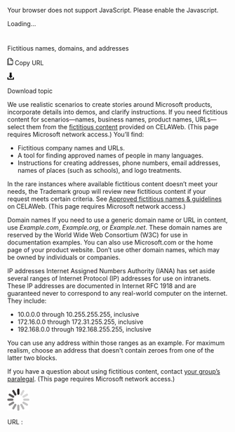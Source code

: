 ﻿Your browser does not support JavaScript. Please enable the Javascript.

Loading...

# 

Fictitious names, domains, and addresses

![Copy URL](media/fictitious-names-domains-addresses/Copy.png)
Copy URL

![Download](media/fictitious-names-domains-addresses/Download.png)

Download topic

We
use realistic scenarios to create stories around Microsoft
products, incorporate details into demos, and clarify instructions.
If you need fictitious content for scenarios—names, business
names, product names, URLs—select them from the [fictitious content](https://microsoft.sharepoint.com/sites/LCAWeb/Home/Copyrights-Trademarks-and-Patents/Trademarks/Fictitious-Names) provided on CELAWeb. (This page requires Microsoft network access.) You’ll find:

  - Fictitious company names and URLs.
  - A tool for finding approved names of people in many languages.
  - Instructions
    for creating addresses, phone numbers, email addresses, names of
    places (such as schools), and logo treatments.

In
the rare instances where available fictitious content doesn’t meet
your needs, the Trademark group will review new fictitious
content if your request meets certain criteria. See [Approved fictitious names & guidelines](https://microsoft.sharepoint.com/sites/LCAWeb/Home/Copyrights-Trademarks-and-Patents/Trademarks/Fictitious-Names) on CELAWeb. (This page requires Microsoft network access.)

Domain names If you need to use a generic domain name or URL in content, use *Example.com*, *Example.org*, or *Example.net*.
These domain names are reserved by the World Wide Web Consortium
(W3C) for use in documentation examples. You can also use
Microsoft.com or the home page of your product website. Don’t use
other domain names, which may be owned by individuals or companies.

IP addresses Internet
Assigned Numbers Authority (IANA) has set aside several ranges of
Internet Protocol (IP) addresses for use on intranets. These IP
addresses are documented in Internet RFC 1918 and are guaranteed never
to correspond to any real-world computer on the internet. They include:

  - 10.0.0.0 through 10.255.255.255, inclusive 
  - 172.16.0.0 through 172.31.255.255, inclusive 
  - 192.168.0.0 through 192.168.255.255, inclusive 

You
can use any address within those ranges as an example.
For maximum realism, choose an address that doesn't contain
zeroes from one of the latter two blocks.

If you have a question about using fictitious content, contact [your group’s paralegal](https://microsoft.sharepoint.com/sites/lcaweb/Pages/Applications/LegalContact.aspx). (This page requires Microsoft network access.)

![In progress](media/fictitious-names-domains-addresses/activity-large.gif)

URL :
